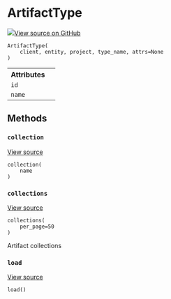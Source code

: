 # ArtifactType

<!-- Insert buttons and diff -->


[![](https://www.tensorflow.org/images/GitHub-Mark-32px.png)View source on GitHub](https://www.github.com/wandb/client/tree/master/wandb/apis/public.py#L2348-L2415)






<pre><code>ArtifactType(
    client, entity, project, type_name, attrs=None
)</code></pre>



<!-- Placeholder for "Used in" -->




<!-- Tabular view -->
<table>
<tr><th>Attributes</th></tr>

<tr>
<td>
<code>id</code>
</td>
<td>

</td>
</tr><tr>
<td>
<code>name</code>
</td>
<td>

</td>
</tr>
</table>



## Methods

<h3 id="collection"><code>collection</code></h3>

<a target="_blank" href="https://www.github.com/wandb/client/tree/master/wandb/apis/public.py#L2409-L2412">View source</a>

<pre><code>collection(
    name
)</code></pre>




<h3 id="collections"><code>collections</code></h3>

<a target="_blank" href="https://www.github.com/wandb/client/tree/master/wandb/apis/public.py#L2402-L2407">View source</a>

<pre><code>collections(
    per_page=50
)</code></pre>

Artifact collections


<h3 id="load"><code>load</code></h3>

<a target="_blank" href="https://www.github.com/wandb/client/tree/master/wandb/apis/public.py#L2358-L2392">View source</a>

<pre><code>load()</code></pre>






